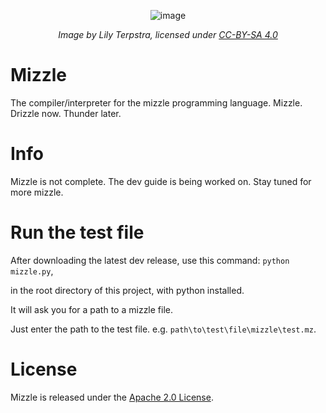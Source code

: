 <p align="center">
  <img src="https://raw.githubusercontent.com/webbrowser11/mizzle/main/finalicon.png" alt="image">
</p>
<p align="center"><em>Image by Lily Terpstra, licensed under <a href="https://creativecommons.org/licenses/by-sa/4.0/deed.en">CC-BY-SA 4.0</a></em></p>

# Mizzle
The compiler/interpreter for the mizzle programming language. Mizzle. Drizzle now. Thunder later.

# Info
Mizzle is not complete. The dev guide is being worked on. Stay tuned for more mizzle.

# Run the test file
After downloading the latest dev release, use this command: `python mizzle.py`,

in the root directory of this project, with python installed.

It will ask you for a path to a mizzle file.

Just enter the path to the test file. e.g. `path\to\test\file\mizzle\test.mz`.

# License

Mizzle is released under the [Apache 2.0 License](https://github.com/webbrowser11/mizzle/blob/main/LICENSE).


